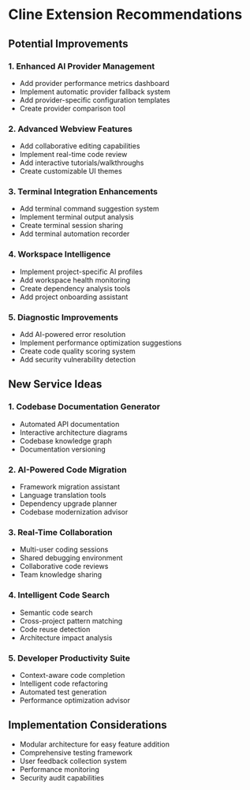 # Cline Extension Recommendations

## Potential Improvements

### 1. Enhanced AI Provider Management
- Add provider performance metrics dashboard
- Implement automatic provider fallback system
- Add provider-specific configuration templates
- Create provider comparison tool

### 2. Advanced Webview Features
- Add collaborative editing capabilities
- Implement real-time code review
- Add interactive tutorials/walkthroughs
- Create customizable UI themes

### 3. Terminal Integration Enhancements
- Add terminal command suggestion system
- Implement terminal output analysis
- Create terminal session sharing
- Add terminal automation recorder

### 4. Workspace Intelligence
- Implement project-specific AI profiles
- Add workspace health monitoring
- Create dependency analysis tools
- Add project onboarding assistant

### 5. Diagnostic Improvements
- Add AI-powered error resolution
- Implement performance optimization suggestions
- Create code quality scoring system
- Add security vulnerability detection

## New Service Ideas

### 1. Codebase Documentation Generator
- Automated API documentation
- Interactive architecture diagrams
- Codebase knowledge graph
- Documentation versioning

### 2. AI-Powered Code Migration
- Framework migration assistant
- Language translation tools
- Dependency upgrade planner
- Codebase modernization advisor

### 3. Real-Time Collaboration
- Multi-user coding sessions
- Shared debugging environment
- Collaborative code reviews
- Team knowledge sharing

### 4. Intelligent Code Search
- Semantic code search
- Cross-project pattern matching
- Code reuse detection
- Architecture impact analysis

### 5. Developer Productivity Suite
- Context-aware code completion
- Intelligent code refactoring
- Automated test generation
- Performance optimization advisor

## Implementation Considerations

- Modular architecture for easy feature addition
- Comprehensive testing framework
- User feedback collection system
- Performance monitoring
- Security audit capabilities